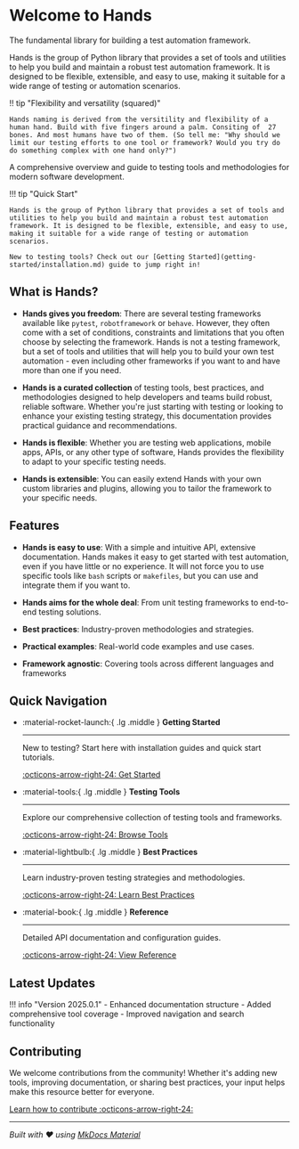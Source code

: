 # Welcome to Hands

The fundamental library for building a test automation framework.

Hands is the group of Python library that provides a set of tools and utilities to help you build and maintain a robust test automation framework. It is designed to be flexible, extensible, and easy to use, making it suitable for a wide range of testing or automation scenarios.

!! tip "Flexibility and versatility (squared)"
    
    Hands naming is derived from the versitility and flexibility of a human hand. Build with five fingers around a palm. Consiting of  27 bones. And most humans have two of them. (So tell me: "Why should we limit our testing efforts to one tool or framework? Would you try do do something complex with one hand only?")  

A comprehensive overview and guide to testing tools and methodologies for modern software development.

!!! tip "Quick Start"

    Hands is the group of Python library that provides a set of tools and utilities to help you build and maintain a robust test automation framework. It is designed to be flexible, extensible, and easy to use, making it suitable for a wide range of testing or automation scenarios.

    New to testing tools? Check out our [Getting Started](getting-started/installation.md) guide to jump right in!

## What is Hands?

- **Hands gives you freedom**: There are several testing frameworks available like `pytest`, `robotframework` or `behave`. However, they often come with a set of conditions, constraints and limitations that you often choose by selecting the framework. Hands is not a testing framework, but a set of tools and utilities that will help you to build your own test automation - even including other frameworks if you want to and have more than one if you need.

- **Hands is a curated collection** of testing tools, best practices, and methodologies designed to help developers and teams build robust, reliable software. Whether you're just starting with testing or looking to enhance your existing testing strategy, this documentation provides practical guidance and recommendations.
 
- **Hands is flexible**: Whether you are testing web applications, mobile apps, APIs, or any other type of software, Hands provides the flexibility to adapt to your specific testing needs.

- **Hands is extensible**: You can easily extend Hands with your own custom libraries and plugins, allowing you to tailor the framework to your specific needs.


## Features

- **Hands is easy to use**: With a simple and intuitive API, extensive documentation. Hands makes it easy to get started with test automation, even if you have little or no experience. It will not force you to use specific tools like `bash` scripts or `makefiles`, but you can use and integrate them if you want to.

- **Hands aims for the whole deal**: From unit testing frameworks to end-to-end testing solutions.

- **Best practices**: Industry-proven methodologies and strategies.

- **Practical examples**: Real-world code examples and use cases.

- **Framework agnostic**: Covering tools across different languages and frameworks


## Quick Navigation

<div class="grid cards" markdown>

-   :material-rocket-launch:{ .lg .middle } **Getting Started**

    ---

    New to testing? Start here with installation guides and quick start tutorials.

    [:octicons-arrow-right-24: Get Started](getting-started/installation.md)

-   :material-tools:{ .lg .middle } **Testing Tools**

    ---

    Explore our comprehensive collection of testing tools and frameworks.

    [:octicons-arrow-right-24: Browse Tools](tools/overview.md)

-   :material-lightbulb:{ .lg .middle } **Best Practices**

    ---

    Learn industry-proven testing strategies and methodologies.

    [:octicons-arrow-right-24: Learn Best Practices](best-practices/strategy.md)

-   :material-book:{ .lg .middle } **Reference**

    ---

    Detailed API documentation and configuration guides.

    [:octicons-arrow-right-24: View Reference](reference/api.md)

</div>

## Latest Updates

!!! info "Version 2025.0.1"
    - Enhanced documentation structure
    - Added comprehensive tool coverage
    - Improved navigation and search functionality

## Contributing

We welcome contributions from the community! Whether it's adding new tools, improving documentation, or sharing best practices, your input helps make this resource better for everyone.

[Learn how to contribute :octicons-arrow-right-24:](contributing.md)

---

*Built with :heart: using [MkDocs Material](https://squidfunk.github.io/mkdocs-material/)*